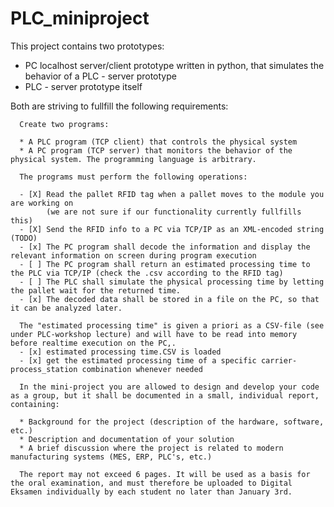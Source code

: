 # PLC_miniproject

This project contains two prototypes: 
* PC localhost server/client prototype written in python, that simulates the behavior of a PLC - server prototype
* PLC - server prototype itself

Both are striving to fullfill the following requirements:
      
      Create two programs:

      * A PLC program (TCP client) that controls the physical system
      * A PC program (TCP server) that monitors the behavior of the physical system. The programming language is arbitrary.

      The programs must perform the following operations:

      - [X] Read the pallet RFID tag when a pallet moves to the module you are working on
            (we are not sure if our functionality currently fullfills this)
      - [X] Send the RFID info to a PC via TCP/IP as an XML-encoded string (TODO)
      - [x] The PC program shall decode the information and display the relevant information on screen during program execution
      - [ ] The PC program shall return an estimated processing time to the PLC via TCP/IP (check the .csv according to the RFID tag)
      - [ ] The PLC shall simulate the physical processing time by letting the pallet wait for the returned time.
      - [x] The decoded data shall be stored in a file on the PC, so that it can be analyzed later.

      The "estimated processing time" is given a priori as a CSV-file (see under PLC-workshop lecture) and will have to be read into memory before realtime execution on the PC,.
      - [x] estimated processing time.CSV is loaded
      - [x] get the estimated processing time of a specific carrier-process_station combination whenever needed

      In the mini-project you are allowed to design and develop your code as a group, but it shall be documented in a small, individual report, containing:

      * Background for the project (description of the hardware, software, etc.)
      * Description and documentation of your solution
      * A brief discussion where the project is related to modern manufacturing systems (MES, ERP, PLC's, etc.)

      The report may not exceed 6 pages. It will be used as a basis for the oral examination, and must therefore be uploaded to Digital Eksamen individually by each student no later than January 3rd. 
